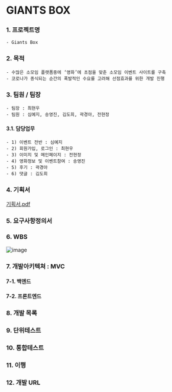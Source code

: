 # GIANTS BOX

### 1. 프로젝트명
    - Giants Box   

### 2. 목적
    - 수많은 소모임 플랫폼중에 ‘영화’에 초점을 맞춘 소모임 이벤트 사이트를 구축
    - 코로나가 종식되는 순간의 폭발적인 수요를 고려해 선점효과를 위한 개발 진행
    
### 3. 팀원 / 팀장
    - 팀장 : 최현우
    - 팀원 : 심예지, 송영진, 김도희, 곽경아, 전현정
    
#### 3.1. 담당업무
    - 1) 이벤트 전반 : 심예지
    - 2) 회원가입, 로그인 : 최현우
    - 3) 이미지 및 메인페이지 : 전현정
    - 4) 영화정보 및 이벤트참여 : 송영진
    - 5) 후기 : 곽경아
    - 6) 댓글 : 김도희
    
### 4. 기획서
[기획서.pdf](https://github.com/HYKim8/GIANTS_BOX/files/5450115/UVER_.pdf)

### 5. 요구사항정의서

### 6. WBS
![image](https://user-images.githubusercontent.com/70499031/97402388-d1dfd380-1935-11eb-8727-2892a24927b3.png)

### 7. 개발아키텍쳐 : MVC
#### 7-1. 백엔드
#### 7-2. 프론트엔드


### 8. 개발 목록
### 9. 단위테스트
### 10. 통합테스트
### 11. 이행
### 12. 개발 URL  
